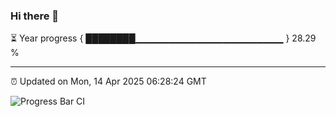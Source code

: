 ### Hi there 👋

⏳ Year progress { ████████▁▁▁▁▁▁▁▁▁▁▁▁▁▁▁▁▁▁▁▁▁▁ } 28.29 %

---

⏰ Updated on Mon, 14 Apr 2025 06:28:24 GMT

![Progress Bar CI](https://github.com/liununu/liununu/workflows/Progress%20Bar%20CI/badge.svg)
